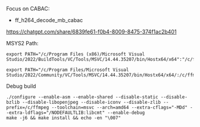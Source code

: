 Focus on CABAC:
- ff_h264_decode_mb_cabac

https://chatgpt.com/share/6839fe61-f0b4-8009-8475-374f1ac2b401

MSYS2 Path:
```
export PATH="/c/Program Files (x86)/Microsoft Visual Studio/2022/BuildTools/VC/Tools/MSVC/14.44.35207/bin/Hostx64/x64":"/c/ffmpeg/bin":$PATH
```

```
export PATH="/c/Program Files/Microsoft Visual Studio/2022/Community/VC/Tools/MSVC/14.44.35207/bin/Hostx64/x64/:/c/ffmpeg/bin:/usr/local/bin:/usr/bin:/bin:/opt/bin:/c/Windows/System32:/c/Windows:/c/Windows/System32/Wbem:/c/Windows/System32/WindowsPowerShell/v1.0/:/usr/bin/site_perl:/usr/bin/vendor_perl:/usr/bin/core_perl"
```

Debug build
```
./configure --enable-asm --enable-shared --disable-static --disable-bzlib --disable-libopenjpeg --disable-iconv --disable-zlib --prefix=/c/ffmpeg --toolchain=msvc --arch=amd64 --extra-cflags="-MDd" --extra-ldflags="/NODEFAULTLIB:libcmt" --enable-debug
make -j6 && make install && echo -en "\007"
```